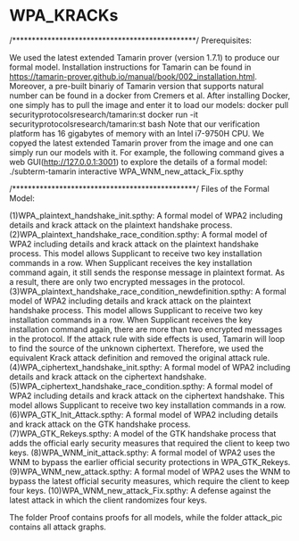 # WPA_KRACKs

/***********************************************/
Prerequisites:

We used the latest extended Tamarin prover (version 1.7.1) to produce our formal model. Installation instructions for Tamarin can be found in https://tamarin-prover.github.io/manual/book/002_installation.html.
Moreover, a pre-built binariy of Tamarin version that supports natural number can be found in a docker from Cremers et al. After installing Docker, one simply has to pull the image and enter it to load our models:
docker pull securityprotocolsresearch/tamarin:st
docker run -it securityprotocolsresearch/tamarin:st bash
Note that our verification platform has 16 gigabytes of memory with an Intel i7-9750H CPU. We copyed the latest extended Tamarin prover from the image and one can simply run our models with it.
For example, the following command gives a web GUI(http://127.0.0.1:3001) to explore the details of a formal model:
 ./subterm-tamarin interactive WPA_WNM_new_attack_Fix.spthy


/***********************************************/
Files of the Formal Model:

(1)WPA_plaintext_handshake_init.spthy: A formal model of WPA2 including details and krack attack on the plaintext handshake process.
(2)WPA_plaintext_handshake_race_condition.spthy: A formal model of WPA2 including details and krack attack on the plaintext handshake process. This model allows Supplicant to receive two key installation commands in a row. When Supplicant receives the key installation command again, it still sends the response message in plaintext format. As a result, there are only two encrypted messages in the protocol.
(3)WPA_plaintext_handshake_race_condition_newdefinition.spthy: A formal model of WPA2 including details and krack attack on the plaintext handshake process. This model allows Supplicant to receive two key installation commands in a row. When Supplicant receives the key installation command again, there are more than two encrypted messages in the protocol. If the attack rule with side effects is used, Tamarin will loop to find the source of the unknown ciphertext. Therefore, we used the equivalent Krack attack definition and removed the original attack rule.
(4)WPA_ciphertext_handshake_init.spthy: A formal model of WPA2 including details and krack attack on the ciphertext handshake.
(5)WPA_ciphertext_handshake_race_condition.spthy: A formal model of WPA2 including details and krack attack on the ciphertext handshake. This model allows Supplicant to receive two key installation commands in a row.
(6)WPA_GTK_Init_Attack.spthy: A formal model of WPA2 including details and krack attack on the GTK handshake process.
(7)WPA_GTK_Rekeys.spthy: A model of the GTK handshake process that adds the official early security measures that required the client to keep two keys.
(8)WPA_WNM_init_attack.spthy: A formal model of WPA2 uses the WNM to bypass the earlier official security protections in WPA_GTK_Rekeys.
(9)WPA_WNM_new_attack.spthy: A formal model of WPA2 uses the WNM to bypass the latest official security measures, which require the client to keep four keys.
(10)WPA_WNM_new_attack_Fix.spthy: A defense against the latest attack in which the client randomizes four keys.

The folder Proof contains proofs for all models, while the folder attack_pic contains all attack graphs.
